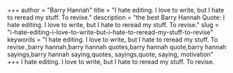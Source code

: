 +++
author = "Barry Hannah"
title = "I hate editing. I love to write, but I hate to reread my stuff. To revise."
description = "the best Barry Hannah Quote: I hate editing. I love to write, but I hate to reread my stuff. To revise."
slug = "i-hate-editing-i-love-to-write-but-i-hate-to-reread-my-stuff-to-revise"
keywords = "I hate editing. I love to write, but I hate to reread my stuff. To revise.,barry hannah,barry hannah quotes,barry hannah quote,barry hannah sayings,barry hannah saying,quotes, sayings,quote, saying, motivation"
+++
I hate editing. I love to write, but I hate to reread my stuff. To revise.
